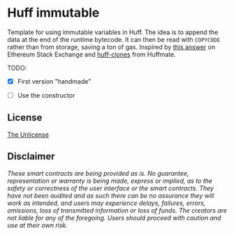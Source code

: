 # Huff immutable

Template for using immutable variables in Huff. The idea is to append the data at the end of the runtime bytecode. It can then be read with `COPYCODE` rather than from storage, saving a ton of gas.
Inspired by [this answer](https://ethereum.stackexchange.com/a/132947) on Ethereum Stack Exchange and [huff-clones](https://github.com/pentagonxyz/huffmate/tree/main/src/mechanisms/huff-clones) from Huffmate.

TODO:
- [x] First version "handmade"
- [ ] Use the constructor


## License

[The Unlicense](https://github.com/huff-language/huff-project-template/blob/master/LICENSE)


## Disclaimer

_These smart contracts are being provided as is. No guarantee, representation or warranty is being made, express or implied, as to the safety or correctness of the user interface or the smart contracts. They have not been audited and as such there can be no assurance they will work as intended, and users may experience delays, failures, errors, omissions, loss of transmitted information or loss of funds. The creators are not liable for any of the foregoing. Users should proceed with caution and use at their own risk._